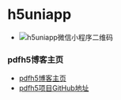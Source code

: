 # h5uniapp

-  ![h5uniapp微信小程序二维码](https://www.gjtool.cn/download/h5uniapp_weixin.jpg)

### pdfh5博客主页

- [pdfh5博客主页](https://www.gjtool.cn/)  
- [pdfh5项目GitHub地址](https://github.com/gjTool/pdfh5)  




